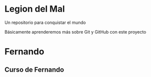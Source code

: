 # Legion del Mal
Un repositorio para conquistar el mundo

Básicamente aprenderemos más sobre Git y GitHub con este proyecto


# Fernando


## Curso de Fernando